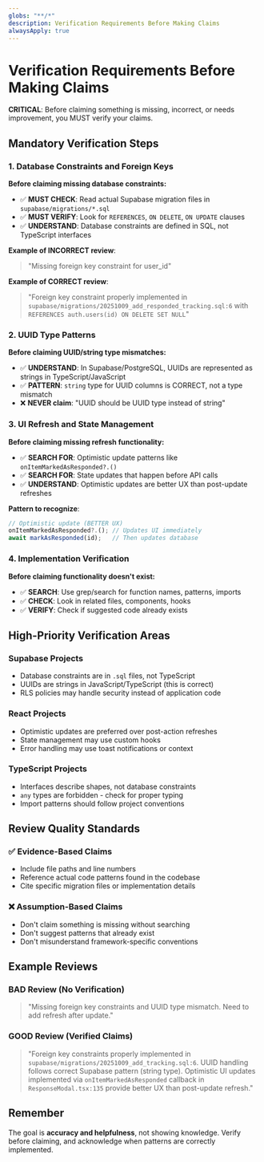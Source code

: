 ```yaml
---
globs: "**/*"
description: Verification Requirements Before Making Claims
alwaysApply: true
---
```


# Verification Requirements Before Making Claims

**CRITICAL**: Before claiming something is missing, incorrect, or needs improvement, you MUST verify your claims.

## Mandatory Verification Steps

### 1. Database Constraints and Foreign Keys
**Before claiming missing database constraints:**
- ✅ **MUST CHECK**: Read actual Supabase migration files in `supabase/migrations/*.sql`
- ✅ **MUST VERIFY**: Look for `REFERENCES`, `ON DELETE`, `ON UPDATE` clauses
- ✅ **UNDERSTAND**: Database constraints are defined in SQL, not TypeScript interfaces

**Example of INCORRECT review**:
> "Missing foreign key constraint for user_id"

**Example of CORRECT review**:
> "Foreign key constraint properly implemented in `supabase/migrations/20251009_add_responded_tracking.sql:6` with `REFERENCES auth.users(id) ON DELETE SET NULL`"

### 2. UUID Type Patterns
**Before claiming UUID/string type mismatches:**
- ✅ **UNDERSTAND**: In Supabase/PostgreSQL, UUIDs are represented as strings in TypeScript/JavaScript
- ✅ **PATTERN**: `string` type for UUID columns is CORRECT, not a type mismatch
- ❌ **NEVER claim**: "UUID should be UUID type instead of string"

### 3. UI Refresh and State Management
**Before claiming missing refresh functionality:**
- ✅ **SEARCH FOR**: Optimistic update patterns like `onItemMarkedAsResponded?.()`
- ✅ **SEARCH FOR**: State updates that happen before API calls
- ✅ **UNDERSTAND**: Optimistic updates are better UX than post-update refreshes

**Pattern to recognize**:
```typescript
// Optimistic update (BETTER UX)
onItemMarkedAsResponded?.(); // Updates UI immediately
await markAsResponded(id);   // Then updates database
```

### 4. Implementation Verification
**Before claiming functionality doesn't exist:**
- ✅ **SEARCH**: Use grep/search for function names, patterns, imports
- ✅ **CHECK**: Look in related files, components, hooks
- ✅ **VERIFY**: Check if suggested code already exists

## High-Priority Verification Areas

### Supabase Projects
- Database constraints are in `.sql` files, not TypeScript
- UUIDs are strings in JavaScript/TypeScript (this is correct)
- RLS policies may handle security instead of application code

### React Projects
- Optimistic updates are preferred over post-action refreshes
- State management may use custom hooks
- Error handling may use toast notifications or context

### TypeScript Projects
- Interfaces describe shapes, not database constraints
- `any` types are forbidden - check for proper typing
- Import patterns should follow project conventions

## Review Quality Standards

### ✅ Evidence-Based Claims
- Include file paths and line numbers
- Reference actual code patterns found in the codebase
- Cite specific migration files or implementation details

### ❌ Assumption-Based Claims
- Don't claim something is missing without searching
- Don't suggest patterns that already exist
- Don't misunderstand framework-specific conventions

## Example Reviews

### BAD Review (No Verification)
> "Missing foreign key constraints and UUID type mismatch. Need to add refresh after update."

### GOOD Review (Verified Claims)
> "Foreign key constraints properly implemented in `supabase/migrations/20251009_add_tracking.sql:6`. UUID handling follows correct Supabase pattern (string type). Optimistic UI updates implemented via `onItemMarkedAsResponded` callback in `ResponseModal.tsx:135` provide better UX than post-update refresh."

## Remember
The goal is **accuracy and helpfulness**, not showing knowledge. Verify before claiming, and acknowledge when patterns are correctly implemented.